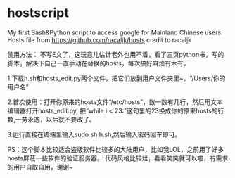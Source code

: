 # hostscript
My first Bash&amp;Python script to access google for Mainland Chinese users.
Hosts file from https://github.com/racaljk/hosts 
credit to racaljk

使用方法：
不写E文了，这玩意儿估计老外也用不着，看了三页python书，写的脚本，解决下自己一直手动在替换的hosts，每次搞好麻烦有木有。

1.下载h.sh和hosts_edit.py两个文件，把它们放到用户文件夹里~，“/Users/你的用户名”

2.首次使用：打开你原来的hosts文件“/etc/hosts”，数一数有几行，然后用文本编辑器打开hosts_edit.py,
把“while i < 23:”这句里的23换成你的原来hosts的行数,一劳永逸，以后就不要改了。

3.运行直接在终端里输入sudo sh h.sh,然后输入密码回车即可。

PS：这个脚本比较适合盗版软件比较多的大陆用户，比如我LOL，之前用了好多hosts屏蔽一些软件的验证服务器。
代码风格比较烂，看看笑笑就可以啦，有需求的用户自取自用，谢谢~
